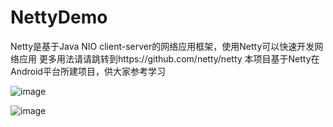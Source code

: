 # NettyDemo

 Netty是基于Java NIO client-server的网络应用框架，使用Netty可以快速开发网络应用
 更多用法请请跳转到https://github.com/netty/netty
 本项目基于Netty在Android平台所建项目，供大家参考学习

![image](https://github.com/cai784921129/NettyDemo/blob/master/screenshot/server.gif?raw=true)

![image](https://github.com/cai784921129/NettyDemo/blob/master/screenshot/clent.gif?raw=true)

